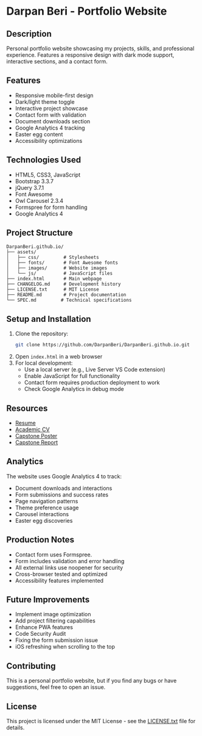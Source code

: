 # Darpan Beri - Portfolio Website

## Description
Personal portfolio website showcasing my projects, skills, and professional experience. Features a responsive design with dark mode support, interactive sections, and a contact form.

## Features
- Responsive mobile-first design
- Dark/light theme toggle
- Interactive project showcase
- Contact form with validation
- Document downloads section
- Google Analytics 4 tracking
- Easter egg content
- Accessibility optimizations

## Technologies Used
- HTML5, CSS3, JavaScript
- Bootstrap 3.3.7
- jQuery 3.7.1
- Font Awesome
- Owl Carousel 2.3.4
- Formspree for form handling
- Google Analytics 4

## Project Structure
```
DarpanBeri.github.io/
├── assets/
│   ├── css/         # Stylesheets
│   ├── fonts/       # Font Awesome fonts
│   ├── images/      # Website images
│   └── js/          # JavaScript files
├── index.html       # Main webpage
├── CHANGELOG.md     # Development history
├── LICENSE.txt      # MIT License
├── README.md        # Project documentation
└── SPEC.md         # Technical specifications
```

## Setup and Installation
1. Clone the repository:
   ```bash
   git clone https://github.com/DarpanBeri/DarpanBeri.github.io.git
   ```
2. Open `index.html` in a web browser
3. For local development:
   - Use a local server (e.g., Live Server VS Code extension)
   - Enable JavaScript for full functionality
   - Contact form requires production deployment to work
   - Check Google Analytics in debug mode

## Resources
- [Resume](https://drive.google.com/file/d/10iwzb8ozByW5ceRHkb1m6lqpoq2UXtJo/view?usp=sharing)
- [Academic CV](https://drive.google.com/file/d/1ABtV72YgdHfK2IFIjTesv_3jV3DQBdyq/view?usp=sharing)
- [Capstone Poster](https://drive.google.com/file/d/1WyMcFZaHDOcC9xkAh8VggRbmTfmtzV_k/view?usp=drive_link)
- [Capstone Report](https://drive.google.com/file/d/1ZUx-jpPcDKeLZZMVJCRz5k9ipT5hy2m0/view?usp=drive_link)

## Analytics
The website uses Google Analytics 4 to track:
- Document downloads and interactions
- Form submissions and success rates
- Page navigation patterns
- Theme preference usage
- Carousel interactions
- Easter egg discoveries

## Production Notes
- Contact form uses Formspree.
- Form includes validation and error handling
- All external links use noopener for security
- Cross-browser tested and optimized
- Accessibility features implemented

## Future Improvements
- Implement image optimization
- Add project filtering capabilities
- Enhance PWA features
- Code Security Audit
- Fixing the form submission issue
- iOS refreshing when scrolling to the top

## Contributing
This is a personal portfolio website, but if you find any bugs or have suggestions, feel free to open an issue.

## License
This project is licensed under the MIT License - see the [LICENSE.txt](LICENSE.txt) file for details.